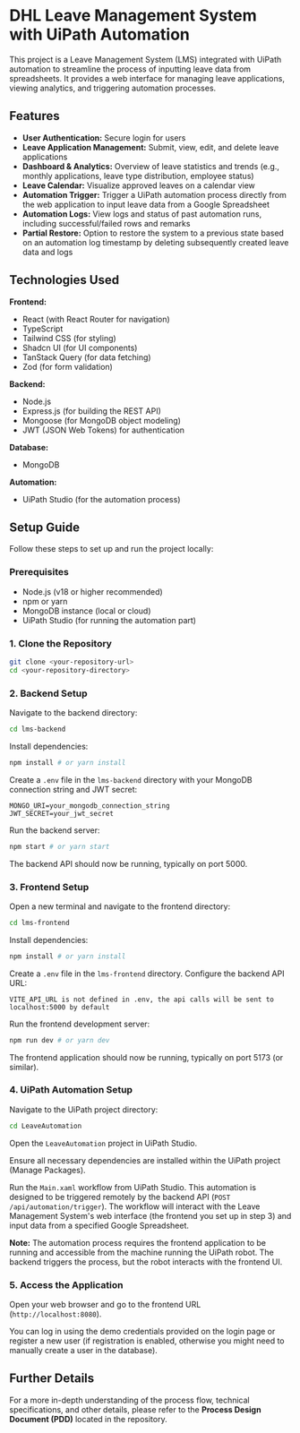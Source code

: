 # DHL Leave Management System with UiPath Automation

This project is a Leave Management System (LMS) integrated with UiPath automation to streamline the process of inputting leave data from spreadsheets. It provides a web interface for managing leave applications, viewing analytics, and triggering automation processes.

## Features

- **User Authentication:** Secure login for users
- **Leave Application Management:** Submit, view, edit, and delete leave applications
- **Dashboard & Analytics:** Overview of leave statistics and trends (e.g., monthly applications, leave type distribution, employee status)
- **Leave Calendar:** Visualize approved leaves on a calendar view
- **Automation Trigger:** Trigger a UiPath automation process directly from the web application to input leave data from a Google Spreadsheet
- **Automation Logs:** View logs and status of past automation runs, including successful/failed rows and remarks
- **Partial Restore:** Option to restore the system to a previous state based on an automation log timestamp by deleting subsequently created leave data and logs

## Technologies Used

**Frontend:**

- React (with React Router for navigation)
- TypeScript
- Tailwind CSS (for styling)
- Shadcn UI (for UI components)
- TanStack Query (for data fetching)
- Zod (for form validation)

**Backend:**

- Node.js
- Express.js (for building the REST API)
- Mongoose (for MongoDB object modeling)
- JWT (JSON Web Tokens) for authentication

**Database:**

- MongoDB

**Automation:**

- UiPath Studio (for the automation process)

## Setup Guide

Follow these steps to set up and run the project locally:

### Prerequisites

- Node.js (v18 or higher recommended)
- npm or yarn
- MongoDB instance (local or cloud)
- UiPath Studio (for running the automation part)

### 1. Clone the Repository

```bash
git clone <your-repository-url>
cd <your-repository-directory>
```

### 2. Backend Setup

Navigate to the backend directory:

```bash
cd lms-backend
```

Install dependencies:

```bash
npm install # or yarn install
```

Create a `.env` file in the `lms-backend` directory with your MongoDB connection string and JWT secret:

```env
MONGO_URI=your_mongodb_connection_string
JWT_SECRET=your_jwt_secret
```

Run the backend server:

```bash
npm start # or yarn start
```

The backend API should now be running, typically on port 5000.

### 3. Frontend Setup

Open a new terminal and navigate to the frontend directory:

```bash
cd lms-frontend
```

Install dependencies:

```bash
npm install # or yarn install
```

Create a `.env` file in the `lms-frontend` directory. Configure the backend API URL:

```env
VITE_API_URL is not defined in .env, the api calls will be sent to localhost:5000 by default
```

Run the frontend development server:

```bash
npm run dev # or yarn dev
```

The frontend application should now be running, typically on port 5173 (or similar).

### 4. UiPath Automation Setup

Navigate to the UiPath project directory:

```bash
cd LeaveAutomation
```

Open the `LeaveAutomation` project in UiPath Studio.

Ensure all necessary dependencies are installed within the UiPath project (Manage Packages).

Run the `Main.xaml` workflow from UiPath Studio. This automation is designed to be triggered remotely by the backend API (`POST /api/automation/trigger`). The workflow will interact with the Leave Management System's web interface (the frontend you set up in step 3) and input data from a specified Google Spreadsheet.

**Note:** The automation process requires the frontend application to be running and accessible from the machine running the UiPath robot. The backend triggers the process, but the robot interacts with the frontend UI.

### 5. Access the Application

Open your web browser and go to the frontend URL (`http://localhost:8080`).

You can log in using the demo credentials provided on the login page or register a new user (if registration is enabled, otherwise you might need to manually create a user in the database).

## Further Details

For a more in-depth understanding of the process flow, technical specifications, and other details, please refer to the **Process Design Document (PDD)** located in the repository.
